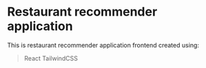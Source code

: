 # Restaurant recommender application

This is restaurant recommender application frontend created using:
>React
>TailwindCSS
